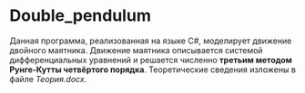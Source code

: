 # Double_pendulum
Данная программа, реализованная на языке C#, моделирует движение двойного маятника. Движение маятника описывается системой дифференциальных уравнений и решается численно **третьим методом Рунге-Кутты четвёртого порядка**. Теоретические сведения изложены в файле *Теория.docx*.
